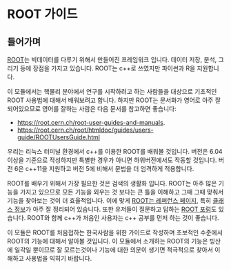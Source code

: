 # ROOT 가이드

## 들어가며

[ROOT](https://root.cern.ch)는 빅데이터를 다루기 위해서 만들어진 프레임워크 입니다.
데이터 저장, 분석, 그리기 등에 장점을 가지고 있습니다. ROOT는 c++로 쓰였지만 파이썬과 R을 지원합니다.

이 모듈에서는 핵물리 분야에서 연구를 시작하려고 하는 사람들을 대상으로 기초적인 ROOT 사용법에 대해서 배워보려고 합니다.
하지만 ROOT는 문서화가 영어로 아주 잘 되어있으므로 영어를 잘하는 사람은 다음 문서를 참고하면 좋습니다:
- https://root.cern.ch/root-user-guides-and-manuals.
- https://root.cern.ch/root/htmldoc/guides/users-guide/ROOTUsersGuide.html

우리는 리눅스 터미널 환경에서 c++를 이용한 ROOT를 배워볼 것입니다. 버전은 6.04 이상을 기준으로 작성하지만
특별한 경우가 아니면 하위버전에서도 작동할 것입니다. 버전 6은 c++11을 지원하고 버전 5에 비해서
문법을 더 엄격하게 적용합니다.

ROOT를 배우기 위해서 가장 필요한 것은 검색의 생활화 입니다. ROOT는 아주 많은 기능을 가지고 있으므로
모든 기능을 외우는 것 보다는 큰 틀을 이해하고 그때 그때 맞춰서 기능을 찾아보는 것이 더 효율적입니다.
이에 맞게 [ROOT는 레퍼런스 페이지](https://root.cern.ch/doc/master/index.html),
특히 [클래스 정보](https://root.cern.ch/doc/master/annotated.html)가 아주 잘 정리되어 있습니다.
또한 유저들이 질문하고 답하는 [ROOT 포럼](https://root-forum.cern.ch)도 있습니다.
ROOT와 함께 c++가 처음인 사용자는 c++ 공부를 먼저 하는 것이 좋습니다.

이 모듈은 ROOT를 처음접하는 한국사람을 위한 가이드로 작성하며 초보적인 수준에서 ROOT의 기능에 대해서 알아볼 것입니다.
이 모듈에서 소개하는 ROOT의 기능은 빙산에 일각일 뿐이므로
잘 모르는것이나 기능에 대한 의문이 생기면 적극적으로 찾아서 이해하고 사용법을 익히기 바랍니다.
